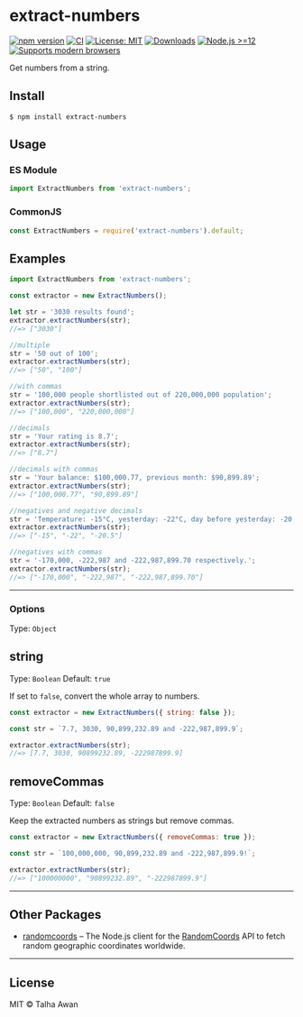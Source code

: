 # extract-numbers

[![npm version](https://img.shields.io/npm/v/extract-numbers)](https://www.npmjs.com/package/extract-numbers)
[![CI](https://github.com/TalhaAwan/get-numbers/actions/workflows/build.yml/badge.svg)](https://github.com/TalhaAwan/get-numbers/actions/workflows/build.yml)
[![License: MIT](https://img.shields.io/badge/license-MIT-blue.svg)](https://github.com/TalhaAwan/get-numbers/blob/main/LICENSE)
[![Downloads](https://img.shields.io/npm/dm/extract-numbers)](https://www.npmjs.com/package/extract-numbers)
[![Node.js >=12](https://img.shields.io/badge/node-%3E%3D12-blue)](https://www.npmjs.com/package/extract-numbers)
[![Supports modern browsers](https://img.shields.io/badge/browser-support-brightgreen)](https://www.npmjs.com/package/extract-numbers)

Get numbers from a string.

## Install

```
$ npm install extract-numbers
```

## Usage

### ES Module

```js
import ExtractNumbers from 'extract-numbers';
```

### CommonJS

```js
const ExtractNumbers = require('extract-numbers').default;
```

## Examples

```js
import ExtractNumbers from 'extract-numbers';

const extractor = new ExtractNumbers();

let str = '3030 results found';
extractor.extractNumbers(str);
//=> ["3030"]

//multiple
str = '50 out of 100';
extractor.extractNumbers(str);
//=> ["50", "100"]

//with commas
str = '100,000 people shortlisted out of 220,000,000 population';
extractor.extractNumbers(str);
//=> ["100,000", "220,000,000"]

//decimals
str = 'Your rating is 8.7';
extractor.extractNumbers(str);
//=> ["8.7"]

//decimals with commas
str = 'Your balance: $100,000.77, previous month: $90,899.89';
extractor.extractNumbers(str);
//=> ["100,000.77", "90,899.89"]

//negatives and negative decimals
str = 'Temperature: -15°C, yesterday: -22°C, day before yesterday: -20.5°C;';
extractor.extractNumbers(str);
//=> ["-15", "-22", "-20.5"]

//negatives with commas
str = '-170,000, -222,987 and -222,987,899.70 respectively.';
extractor.extractNumbers(str);
//=> ["-170,000", "-222,987", "-222,987,899.70"]
```

---

### Options

Type: `Object`

## string

Type: `Boolean`
Default: `true`

If set to `false`, convert the whole array to numbers.

```js
const extractor = new ExtractNumbers({ string: false });

const str = `7.7, 3030, 90,899,232.89 and -222,987,899.9`;

extractor.extractNumbers(str);
//=> [7.7, 3030, 90899232.89, -222987899.9]
```

## removeCommas

Type: `Boolean`
Default: `false`

Keep the extracted numbers as strings but remove commas.

```js
const extractor = new ExtractNumbers({ removeCommas: true });

const str = `100,000,000, 90,899,232.89 and -222,987,899.9!`;

extractor.extractNumbers(str);
//=> ["100000000", "90899232.89", "-222987899.9"]
```

---

## Other Packages

- [randomcoords](https://www.npmjs.com/package/randomcoords) – The Node.js client for the [RandomCoords](https://www.randomcoords.com) API to fetch random geographic coordinates worldwide.

---

## License

MIT © Talha Awan
